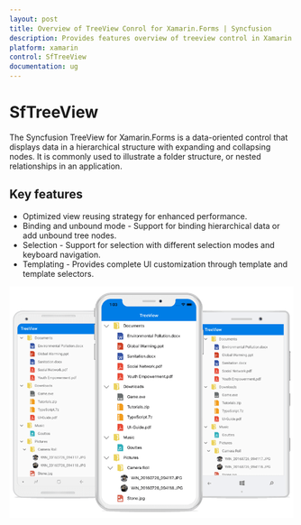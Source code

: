 ```yaml
---
layout: post
title: Overview of TreeView Conrol for Xamarin.Forms | Syncfusion
description: Provides features overview of treeview control in Xamarin.Forms. 
platform: xamarin
control: SfTreeView
documentation: ug
---
```


# SfTreeView

The Syncfusion TreeView for Xamarin.Forms is a data-oriented control that displays data in a hierarchical structure with expanding and collapsing nodes. It is commonly used to illustrate a folder structure, or nested relationships in an application. 

## Key features
* Optimized view reusing strategy for enhanced performance.
* Binding and unbound mode - Support for binding hierarchical data or add unbound tree nodes.
* Selection - Support for selection with different selection modes and keyboard navigation.
* Templating - Provides complete UI customization through template and template selectors. 

![Xamarin Forms TreeView Create](TreeView_images/TreeView_TreeView.png)